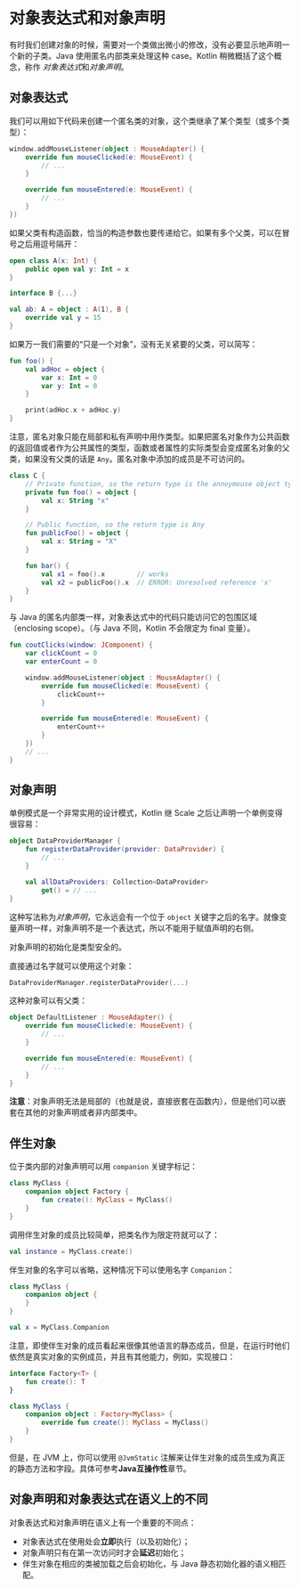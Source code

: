 # 对象表达式和对象声明
有时我们创建对象的时候，需要对一个类做出微小的修改，没有必要显示地声明一个新的子类。Java 使用匿名内部类来处理这种 case。Kotlin 稍微概括了这个概念，称作 *对象表达式*和*对象声明*。

## 对象表达式
我们可以用如下代码来创建一个匿名类的对象，这个类继承了某个类型（或多个类型）：

```kotlin
window.addMouseListener(object : MouseAdapter() {
    override fun mouseClicked(e: MouseEvent) {
        // ...
    }

    override fun mouseEntered(e: MouseEvent) {
        // ...
    }
})
```

如果父类有构造函数，恰当的构造参数也要传递给它。如果有多个父类，可以在冒号之后用逗号隔开：

```kotlin
open class A(x: Int) {
    public open val y: Int = x
}

interface B {...}

val ab: A = object : A(1), B {
    override val y = 15
}
```

如果万一我们需要的“只是一个对象”，没有无关紧要的父类，可以简写：

```kotlin
fun foo() {
    val adHoc = object {
        var x: Int = 0
        var y: Int = 0
    }

    print(adHoc.x + adHoc.y)
}
```

注意，匿名对象只能在局部和私有声明中用作类型。如果把匿名对象作为公共函数的返回值或者作为公共属性的类型，函数或者属性的实际类型会变成匿名对象的父类，如果没有父类的话是 `Any`。匿名对象中添加的成员是不可访问的。 

```kotlin
class C {
    // Private function, so the return type is the annoymouse object type
    private fun foo() = object {
        val x: String "x"
    }

    // Public function, so the return type is Any
    fun publicFoo() = object {
        val x: String = "X"
    }

    fun bar() {
        val x1 = foo().x        // works
        val x2 = publicFoo().x  // ERROR: Unresolved reference 'x'
    }
}
```

与 Java 的匿名内部类一样，对象表达式中的代码只能访问它的包围区域（enclosing scope）。（与 Java 不同，Kotlin 不会限定为 final 变量）。

```kotlin
fun coutClicks(window: JComponent) {
    var clickCount = 0
    var enterCount = 0

    window.addMouseListener(object : MouseAdapter() {
        override fun mouseClicked(e: MouseEvent) {
            clickCount++
        }

        override fun mouseEntered(e: MouseEvent) {
            enterCount++
        }
    })
    // ...
}
```

## 对象声明
单例模式是一个非常实用的设计模式，Kotlin 继 Scale 之后让声明一个单例变得很容易：

```kotlin
object DataProviderManager {
    fun registerDataProvider(provider: DataProvider) {
        // ...
    }

    val allDataProviders: Collection<DataProvider>
        get() = // ...
}
```

这种写法称为*对象声明*，它永远会有一个位于 `object` 关键字之后的名字。就像变量声明一样，对象声明不是一个表达式，所以不能用于赋值声明的右侧。

对象声明的初始化是类型安全的。

直接通过名字就可以使用这个对象：

```kotlin
DataProviderManager.registerDataProvider(...)
```

这种对象可以有父类：

```kotlin
object DefaultListener : MouseAdapter() {
    override fun mouseClicked(e: MouseEvent) {
        // ...
    }

    override fun mouseEntered(e: MouseEvent) {
        // ...
    }
}
```

**注意**：对象声明无法是局部的（也就是说，直接嵌套在函数内），但是他们可以嵌套在其他的对象声明或者非内部类中。

## 伴生对象
位于类内部的对象声明可以用 `companion` 关键字标记：

```kotlin
class MyClass {
    companion object Factory {
        fun create(): MyClass = MyClass()
    }
}
```

调用伴生对象的成员比较简单，把类名作为限定符就可以了：

```kotlin
val instance = MyClass.create()
```

伴生对象的名字可以省略，这种情况下可以使用名字 `Companion`：

```kotlin
class MyClass {
    companion object {
    }
}

val x = MyClass.Companion
```

注意，即使伴生对象的成员看起来很像其他语言的静态成员，但是，在运行时他们依然是真实对象的实例成员，并且有其他能力，例如，实现接口：

```kotlin
interface Factory<T> {
    fun create(): T
}

class MyClass {
    companion object : Factory<MyClass> {
        override fun create(): MyClass = MyClass()
    }
}
```

但是，在 JVM 上，你可以使用 `@JvmStatic` 注解来让伴生对象的成员生成为真正的静态方法和字段。具体可参考**Java互操作性**章节。

## 对象声明和对象表达式在语义上的不同
对象表达式和对象声明在语义上有一个重要的不同点：

* 对象表达式在使用处会**立即**执行（以及初始化）；
* 对象声明只有在第一次访问时才会**延迟**初始化；
* 伴生对象在相应的类被加载之后会初始化，与 Java 静态初始化器的语义相匹配。
